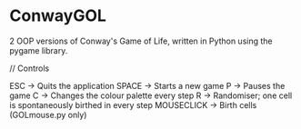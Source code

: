 # ConwayGOL
2 OOP versions of Conway's Game of Life, written in Python using the pygame library.

// Controls

ESC         ->  Quits the application
SPACE       ->  Starts a new game
P           ->  Pauses the game
C           ->  Changes the colour palette every step
R           ->  Randomiser; one cell is spontaneously birthed in every step
MOUSECLICK  ->  Birth cells (GOLmouse.py only)
